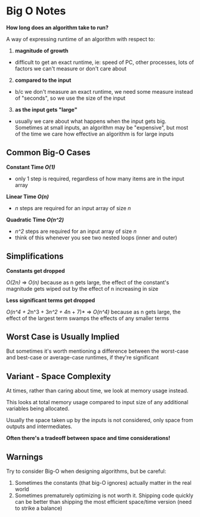 # Big O Notes

**How long does an algorithm take to run?**

A way of expressing runtime of an algorithm with respect to:
1. **magnitude of growth**
  - difficult to get an exact runtime, ie: speed of PC, other processes, lots of factors we can't measure or don't care about
2. **compared to the input**
  - b/c we don't measure an exact runtime, we need some measure instead of "seconds", so we use the size of the input
3. **as the input gets "large"**
  - usually we care about what happens when the input gets big.  Sometimes at small inputs, an algorithm may be "expensive", but most of the time we care how effective an algorithm is for large inputs


## Common Big-O Cases

**Constant Time *O(1)***
- only 1 step is required, regardless of how many items are in the input array

**Linear Time *O(n)***
- *n* steps are required for an input array of size *n*

**Quadratic Time *O(n^2)***
- *n^2* steps are required for an input array of size *n*
- think of this whenever you see two nested loops (inner and outer)

## Simplifications
**Constants get dropped**

*O(2n)* => *O(n)* because as n gets large, the effect of the constant's magnitude gets wiped out by the effect of n increasing in size

**Less significant terms get dropped**

*O(n^4 + 2*n^3 + 3*n^2 + 4*n + 7)* => *O(n^4)* because as n gets large, the effect of the largest term swamps the effects of any smaller terms

## Worst Case is Usually Implied
But sometimes it's worth mentioning a difference between the worst-case and best-case or average-case runtimes, if they're significant

## Variant - Space Complexity
At times, rather than caring about time, we look at memory usage instead.

This looks at total memory usage compared to input size of any additional variables being allocated.

Usually the space taken up by the inputs is not considered, only space from outputs and intermediates.

**Often there's a tradeoff between space and time considerations!**

## Warnings
Try to consider Big-O when designing algorithms, but be careful:

1. Sometimes the constants (that big-O ignores) actually matter in the real world
2. Sometimes prematurely optimizing is not worth it.  Shipping code quickly can be better than shipping the most efficient space/time version (need to strike a balance)
